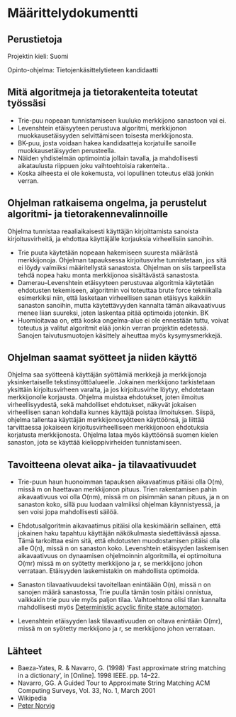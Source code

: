 # Määrittelydokumentti
## Perustietoja
Projektin kieli: Suomi

Opinto-ohjelma: Tietojenkäsittelytieteen kandidaatti

## Mitä algoritmeja ja tietorakenteita toteutat työssäsi
- Trie-puu nopeaan tunnistamiseen kuuluko merkkijono sanastoon vai ei.
- Levenshtein etäisyyteen perustuva algoritmi, merkkijonon muokkausetäisyyden selvittämiseen toisesta merkkijonosta.
- BK-puu, josta voidaan hakea kandidaatteja korjatuille sanoille muokkausetäisyyden perusteella.
- Näiden yhdistelmän optimointia jollain tavalla, ja mahdollisesti aikataulusta riippuen joku vaihtoehtoisia rakenteita..
- Koska aiheesta ei ole kokemusta, voi lopullinen toteutus elää jonkin verran.

## Ohjelman ratkaisema ongelma, ja perustelut algoritmi- ja tietorakennevalinnoille
Ohjelma tunnistaa reaaliaikaisesti käyttäjän kirjoittamista sanoista kirjoitusvirheitä, ja ehdottaa käyttäjälle korjauksia virheellisiin sanoihin.
- Trie puuta käytetään nopeaan hakemiseen suuresta määrästä merkkijonoja. 
Ohjelman tapauksessa kirjoitusvirhe tunnistetaan, jos sitä ei löydy valmiiksi määritellystä sanastosta. Ohjelman on siis tarpeellista tehdä nopea haku monta merkkijonoa sisältävästä sanastosta.
- Damerau–Levenshtein etäisyyteen perustuvaa algoritmia käytetään ehdotusten tekemiseen, algoritmin voi toteuttaa brute force tekniikalla esimerkiksi niin, että lasketaan virheellisen sanan etäisyys kaikkiin sanaston sanoihin, mutta käytettävyyden kannalta tämän aikavaativuus menee liian suureksi, joten laskentaa pitää optimoida jotenkin. BK
- Huomioitavaa on, että koska ongelma-alue ei ole ennestään tuttu, voivat toteutus ja valitut algoritmit elää jonkin verran projektin edetessä. Sanojen taivutusmuotojen käsittely aiheuttaa myös kysymysmerkkejä.

## Ohjelman saamat syötteet ja niiden käyttö
Ohjelma saa syötteenä käyttäjän syöttämiä merkkejä ja merkkijonoja yksinkertaiselle tekstinsyöttöalueelle. Jokainen merkkijono tarkistetaan yksittäin kirjoitusvirheen varalta, ja jos kirjoitusvirhe löytyy, ehdotetaan merkkijonolle korjausta.
Ohjelma muistaa ehdotukset, joten ilmoitus virheellisyydestä, sekä mahdolliset ehdotukset, näkyvät jokaisen virheellisen sanan kohdalla kunnes käyttäjä poistaa ilmoituksen.
Siispä, ohjelma tallentaa käyttäjän merkkijonosyötteen käyttöönsä, ja liittää tarvittaessa jokaiseen kirjoitusvirheelliseen merkkijonoon ehdotuksia korjatusta merkkijonosta. 
Ohjelma lataa myös käyttöönsä suomen kielen sanaston, jota se käyttää kielioppivirheiden tunnistamiseen.

## Tavoitteena olevat aika- ja tilavaativuudet
- Trie-puun haun huonoimman tapauksen aikavaatimus pitäisi olla O(m), missä m on haettavan merkkijonon pituus. Trien rakentamisen pahin aikavaativuus voi olla O(nm), missä m on pisimmän sanan pituus, ja n on sanaston koko, sillä puu luodaan valmiiksi ohjelman käynnistyessä, ja sen voisi jopa mahdollisesti säilöä.
- Ehdotusalgoritmin aikavaatimus pitäisi olla keskimäärin sellainen, että jokainen haku tapahtuu käyttäjän näkökulmasta siedettävässä ajassa. Tämä tarkoittaa esim sitä, että ehdotusten muodostamisen pitäisi olla alle O(n), missä n on sanaston koko. Levenshtein etäisyyden laskemisen aikavaativuus on dynaamisen ohjelmoinnin algoritmilla, ei optimoituna O(mr) missä m on syötetty merkkijono ja r, se merkkijono johon verrataan. Etäisyyden laskemistakin on mahdollista optimoida.

- Sanaston tilavaativuudeksi tavoitellaan enintäään O(n), missä n on sanojen määrä sanastossa, Trie puulla tämän tosin pitäisi onnistua, vaikkakin trie puu vie myös paljon tilaa. Vaihtoehtona olisi tilan kannalta mahdollisesti myös [Deterministic acyclic finite state automaton](https://en.wikipedia.org/wiki/Deterministic_acyclic_finite_state_automaton). 
- Levenshtein etäisyyden lask tilavaativuuden on oltava enintään O(mr), missä m on syötetty merkkijono ja r, se merkkijono johon verrataan.


## Lähteet
- Baeza-Yates, R. & Navarro, G. (1998) ‘Fast approximate string matching in a dictionary’, in [Online]. 1998 IEEE. pp. 14–22.
- Navarro, GG. A Guided Tour to Approximate String Matching ACM Computing Surveys, Vol. 33, No. 1, March 2001 
- Wikipedia
- [Peter Norvig](http://norvig.com/spell-correct.html)
